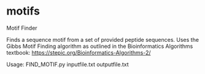 motifs
======

Motif Finder

Finds a sequence motif from a set of provided peptide sequences.
Uses the Gibbs Motif Finding algorithm as outlined in the Bioinformatics Algorithms textbook:
https://stepic.org/Bioinformatics-Algorithms-2/



Usage: FIND_MOTIF.py inputfile.txt outputfile.txt
